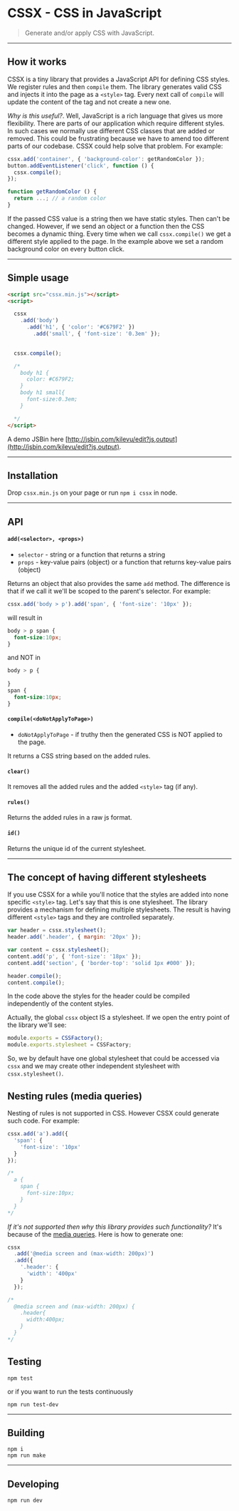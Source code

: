# CSSX - CSS in JavaScript

> Generate and/or apply CSS with JavaScript. 

---

## How it works

CSSX is a tiny library that provides a JavaScript API for defining CSS styles. We register rules and then `compile` them. The library generates valid CSS and injects it into the page as a `<style>` tag. Every next call of `compile` will update the content of the tag and not create a new one.

*Why is this useful?*. Well, JavaScript is a rich language that gives us more flexibility. There are parts of our application which require different styles. In such cases we normally use different CSS classes that are added or removed. This could be frustrating because we have to amend too different parts of our codebase. CSSX could help solve that problem. For example:

```js
cssx.add('container', { 'background-color': getRandomColor });
button.addEventListener('click', function () {
  cssx.compile();
});

function getRandomColor () {
  return ...; // a random color
}

```

If the passed CSS value is a string then we have static styles. Then can't be changed. However, if we send an object or a function then the CSS becomes a dynamic thing. Every time when we call `cssx.compile()` we get a different style applied to the page. In the example above we set a random background color on every button click.

---

## Simple usage

```html
<script src="cssx.min.js"></script>
<script>

  cssx
    .add('body')
      .add('h1', { 'color': '#C679F2' })
        .add('small', { 'font-size': '0.3em' });

    
  cssx.compile();

  /*
    body h1 {
      color: #C679F2;
    }
    body h1 small{
      font-size:0.3em;
    }

  */
</script>
```

A demo JSBin here [http://jsbin.com/kilevu/edit?js,output](http://jsbin.com/kilevu/edit?js,output).

---

## Installation

Drop `cssx.min.js` on your page or run `npm i cssx` in node.

---

## API

#### `add(<selector>, <props>)`

* `selector` - string or a function that returns a string
* `props` - key-value pairs (object) or a function that returns key-value pairs (object)

Returns an object that also provides the same `add` method. The difference is that if we call it we'll be scoped to the parent's selector. For example:

```js
cssx.add('body > p').add('span', { 'font-size': '10px' });
```

will result in

```css
body > p span {
  font-size:10px;
}
```

and NOT in

```css
body > p {
  
}
span {
  font-size:10px;
}
```

#### `compile(<doNotApplyToPage>)`

* `doNotApplyToPage` - if truthy then the generated CSS is NOT applied to the page.

It returns a CSS string based on the added rules.

#### `clear()`

It removes all the added rules and the added `<style>` tag (if any).

#### `rules()`

Returns the added rules in a raw js format.

#### `id()`

Returns the unique id of the current stylesheet.

---

## The concept of having different stylesheets

If you use CSSX for a while you'll notice that the styles are added into none specific `<style>` tag. Let's say that this is one stylesheet. The library provides a mechanism for defining multiple stylesheets. The result is having different `<style>` tags and they are controlled separately.

```js
var header = cssx.stylesheet();
header.add('.header', { margin: '20px' });

var content = cssx.stylesheet();
content.add('p', { 'font-size': '18px' });
content.add('section', { 'border-top': 'solid 1px #000' });

header.compile();
content.compile();
```

In the code above the styles for the header could be compiled independently of the content styles. 

Actually, the global `cssx` object IS a stylesheet. If we open the entry point of the library we'll see:

```js
module.exports = CSSFactory();
module.exports.stylesheet = CSSFactory;
```

So, we by default have one global stylesheet that could be accessed via `cssx` and we may create other independent stylesheet with `cssx.stylesheet()`.

## Nesting rules (media queries)

Nesting of rules is not supported in CSS. However CSSX could generate such code. For example:

```js
cssx.add('a').add({
  'span': {
    'font-size': '10px'
  }
});

/*
  a {
    span {
      font-size:10px;
    }
  }
*/
```

*If it's not supported then why this library provides such functionality?* It's because of the [media queries](https://developer.mozilla.org/en-US/docs/Web/CSS/Media_Queries/Using_media_queries). Here is how to generate one:

```js
cssx
  .add('@media screen and (max-width: 200px)')
  .add({
    '.header': {
      'width': '400px'
    }
  });

/*
  @media screen and (max-width: 200px) {
    .header{
      width:400px;
    }
  }
*/
```

## Testing

```
npm test
```

or if you want to run the tests continuously

```
npm run test-dev
```

---

## Building

```
npm i
npm run make
```

---

## Developing

```
npm run dev
```

